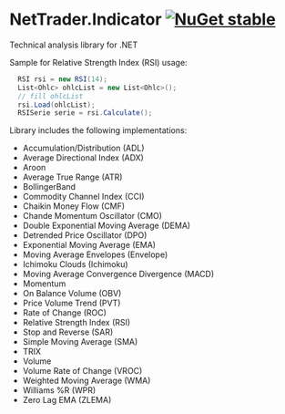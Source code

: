 # NetTrader.Indicator [![NuGet stable](https://img.shields.io/nuget/v/NetTrader.Indicator.svg?style=flat-square)](https://www.nuget.org/packages/NetTrader.Indicator)
Technical analysis library for .NET 

﻿Sample for Relative Strength Index (RSI) usage:

```C#
  RSI rsi = new RSI(14);
  List<Ohlc> ohlcList = new List<Ohlc>();
  // fill ohlcList
  rsi.Load(ohlcList);
  RSISerie serie = rsi.Calculate();
```

Library includes the following implementations:
- Accumulation/Distribution (ADL) 
- Average Directional Index (ADX)
- Aroon
- Average True Range (ATR)
- BollingerBand
- Commodity Channel Index (CCI)
- Chaikin Money Flow (CMF)
- Chande Momentum Oscillator (CMO)
- Double Exponential Moving Average (DEMA)
- Detrended Price Oscillator (DPO)
- Exponential Moving Average (EMA)
- Moving Average Envelopes (Envelope)
- Ichimoku Clouds (Ichimoku)
- Moving Average Convergence Divergence (MACD)
- Momentum
- On Balance Volume (OBV)
- Price Volume Trend (PVT)
- Rate of Change (ROC)
- Relative Strength Index (RSI)
- Stop and Reverse (SAR)
- Simple Moving Average (SMA)
- TRIX
- Volume
- Volume Rate of Change (VROC)
- Weighted Moving Average (WMA)
- Williams %R (WPR)
- Zero Lag EMA (ZLEMA)





